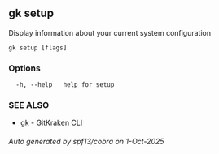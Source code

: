 ## gk setup

Display information about your current system configuration

```
gk setup [flags]
```

### Options

```
  -h, --help   help for setup
```

### SEE ALSO

* [gk](gk.md)	 - GitKraken CLI

###### Auto generated by spf13/cobra on 1-Oct-2025
